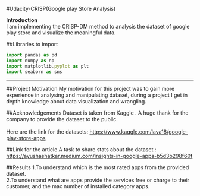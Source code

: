 #Udacity-CRISP(Google play Store Analysis)

**Introduction** <br/>
I am implementing the CRISP-DM method to analysis the dataset of google play store and visualize the meaningful data.

##Libraries to import
```javascript
import pandas as pd
import numpy as np
import matplotlib.pyplot as plt
import seaborn as sns
```
---
##Project Motivation
My motivation for this project was to gain more experience in analysing and manipulating dataset, during a project I get in depth knowledge about data visualization and wrangling.

##Acknowledgements
Dataset is taken from Kaggle . A huge thank for the company to provide the dataset to the public.<br/><br/> Here are the link for the datasets: https://www.kaggle.com/lava18/google-play-store-apps

##Link for the article
A task to share stats about the dataset : https://ayushashatkar.medium.com/insights-in-google-apps-b5d3b298f60f

##Results
1.To understand which is the most rated apps from the provided dataset. <br/>
2.To understand what are apps provide the services free or charge to their customer, and the max number of installed category apps.<br/>
